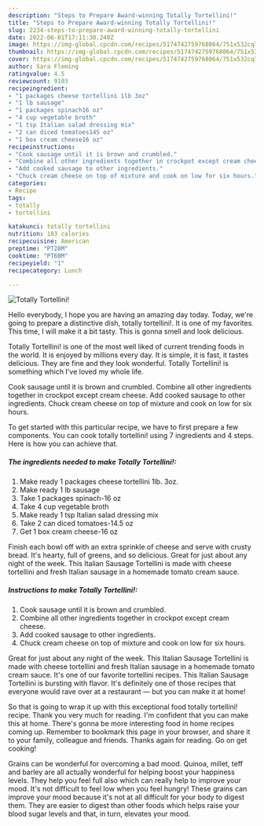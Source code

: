 ```yaml
---
description: "Steps to Prepare Award-winning Totally Tortellini!"
title: "Steps to Prepare Award-winning Totally Tortellini!"
slug: 2234-steps-to-prepare-award-winning-totally-tortellini
date: 2022-06-01T17:11:30.240Z
image: https://img-global.cpcdn.com/recipes/5174742759768064/751x532cq70/totally-tortellini-recipe-main-photo.jpg
thumbnail: https://img-global.cpcdn.com/recipes/5174742759768064/751x532cq70/totally-tortellini-recipe-main-photo.jpg
cover: https://img-global.cpcdn.com/recipes/5174742759768064/751x532cq70/totally-tortellini-recipe-main-photo.jpg
author: Sara Fleming
ratingvalue: 4.5
reviewcount: 9103
recipeingredient:
- "1 packages cheese tortellini 1lb 3oz"
- "1 lb sausage"
- "1 packages spinach16 oz"
- "4 cup vegetable broth"
- "1 tsp Italian salad dressing mix"
- "2 can diced tomatoes145 oz"
- "1 box cream cheese16 oz"
recipeinstructions:
- "Cook sausage until it is brown and crumbled."
- "Combine all other ingredients together in crockpot except cream cheese."
- "Add cooked sausage to other ingredients."
- "Chuck cream cheese on top of mixture and cook on low for six hours."
categories:
- Recipe
tags:
- totally
- tortellini

katakunci: totally tortellini 
nutrition: 183 calories
recipecuisine: American
preptime: "PT28M"
cooktime: "PT60M"
recipeyield: "1"
recipecategory: Lunch

---
```



![Totally Tortellini!](https://img-global.cpcdn.com/recipes/5174742759768064/751x532cq70/totally-tortellini-recipe-main-photo.jpg)

Hello everybody, I hope you are having an amazing day today. Today, we're going to prepare a distinctive dish, totally tortellini!. It is one of my favorites. This time, I will make it a bit tasty. This is gonna smell and look delicious.

Totally Tortellini! is one of the most well liked of current trending foods in the world. It is enjoyed by millions every day. It is simple, it is fast, it tastes delicious. They are fine and they look wonderful. Totally Tortellini! is something which I've loved my whole life.

Cook sausage until it is brown and crumbled. Combine all other ingredients together in crockpot except cream cheese. Add cooked sausage to other ingredients. Chuck cream cheese on top of mixture and cook on low for six hours.


To get started with this particular recipe, we have to first prepare a few components. You can cook totally tortellini! using 7 ingredients and 4 steps. Here is how you can achieve that.

<!--inarticleads1-->

##### The ingredients needed to make Totally Tortellini!:

1. Make ready 1 packages cheese tortellini 1lb. 3oz.
1. Make ready 1 lb sausage
1. Take 1 packages spinach-16 oz
1. Take 4 cup vegetable broth
1. Make ready 1 tsp Italian salad dressing mix
1. Take 2 can diced tomatoes-14.5 oz
1. Get 1 box cream cheese-16 oz


Finish each bowl off with an extra sprinkle of cheese and serve with crusty bread. It&#39;s hearty, full of greens, and so delicious. Great for just about any night of the week. This Italian Sausage Tortellini is made with cheese tortellini and fresh Italian sausage in a homemade tomato cream sauce. 

<!--inarticleads2-->

##### Instructions to make Totally Tortellini!:

1. Cook sausage until it is brown and crumbled.
1. Combine all other ingredients together in crockpot except cream cheese.
1. Add cooked sausage to other ingredients.
1. Chuck cream cheese on top of mixture and cook on low for six hours.


Great for just about any night of the week. This Italian Sausage Tortellini is made with cheese tortellini and fresh Italian sausage in a homemade tomato cream sauce. It&#39;s one of our favorite tortellini recipes. This Italian Sausage Tortellini is bursting with flavor. It&#39;s definitely one of those recipes that everyone would rave over at a restaurant — but you can make it at home! 

So that is going to wrap it up with this exceptional food totally tortellini! recipe. Thank you very much for reading. I'm confident that you can make this at home. There's gonna be more interesting food in home recipes coming up. Remember to bookmark this page in your browser, and share it to your family, colleague and friends. Thanks again for reading. Go on get cooking!

Grains can be wonderful for overcoming a bad mood. Quinoa, millet, teff and barley are all actually wonderful for helping boost your happiness levels. They help you feel full also which can really help to improve your mood. It's not difficult to feel low when you feel hungry! These grains can improve your mood because it's not at all difficult for your body to digest them. They are easier to digest than other foods which helps raise your blood sugar levels and that, in turn, elevates your mood.
